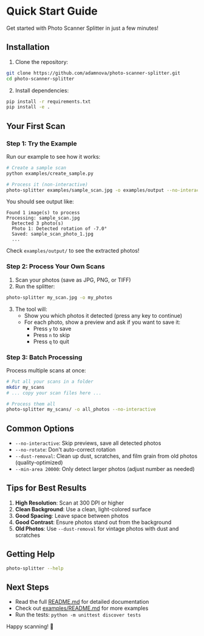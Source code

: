 # Quick Start Guide

Get started with Photo Scanner Splitter in just a few minutes!

## Installation

1. Clone the repository:
```bash
git clone https://github.com/adamnova/photo-scanner-splitter.git
cd photo-scanner-splitter
```

2. Install dependencies:
```bash
pip install -r requirements.txt
pip install -e .
```

## Your First Scan

### Step 1: Try the Example

Run our example to see how it works:

```bash
# Create a sample scan
python examples/create_sample.py

# Process it (non-interactive)
photo-splitter examples/sample_scan.jpg -o examples/output --no-interactive
```

You should see output like:
```
Found 1 image(s) to process
Processing: sample_scan.jpg
  Detected 3 photo(s)
  Photo 1: Detected rotation of -7.0°
  Saved: sample_scan_photo_1.jpg
  ...
```

Check `examples/output/` to see the extracted photos!

### Step 2: Process Your Own Scans

1. Scan your photos (save as JPG, PNG, or TIFF)
2. Run the splitter:

```bash
photo-splitter my_scan.jpg -o my_photos
```

3. The tool will:
   - Show you which photos it detected (press any key to continue)
   - For each photo, show a preview and ask if you want to save it:
     - Press `y` to save
     - Press `n` to skip
     - Press `q` to quit

### Step 3: Batch Processing

Process multiple scans at once:

```bash
# Put all your scans in a folder
mkdir my_scans
# ... copy your scan files here ...

# Process them all
photo-splitter my_scans/ -o all_photos --no-interactive
```

## Common Options

- `--no-interactive`: Skip previews, save all detected photos
- `--no-rotate`: Don't auto-correct rotation
- `--dust-removal`: Clean up dust, scratches, and film grain from old photos (quality-optimized)
- `--min-area 20000`: Only detect larger photos (adjust number as needed)

## Tips for Best Results

1. **High Resolution**: Scan at 300 DPI or higher
2. **Clean Background**: Use a clean, light-colored surface
3. **Good Spacing**: Leave space between photos
4. **Good Contrast**: Ensure photos stand out from the background
5. **Old Photos**: Use `--dust-removal` for vintage photos with dust and scratches

## Getting Help

```bash
photo-splitter --help
```

## Next Steps

- Read the full [README.md](README.md) for detailed documentation
- Check out [examples/README.md](examples/README.md) for more examples
- Run the tests: `python -m unittest discover tests`

Happy scanning! 📸

